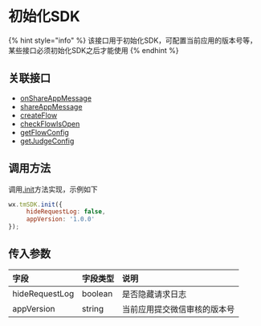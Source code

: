 # 初始化SDK

{% hint style="info" %}
该接口用于初始化SDK，可配置当前应用的版本号等，某些接口必须初始化SDK之后才能使用
{% endhint %}

## **关联接口**

* [onShareAppMessage](dev-sharing/onshareappmessage.md)
* [shareAppMessage](dev-sharing/shareappmessage.md)
* [createFlow](../../selling/ji-shu-zhi-nan/zhu-jian-hua/createflow/)
* [checkFlowIsOpen](../../selling/ji-shu-zhi-nan/zhu-jian-hua/get-ad-position-status.md)
* [getFlowConfig](../../selling/ji-shu-zhi-nan/zhu-jian-hua/api/get-ad-position-config.md)
* [getJudgeConfig](function-switch.md)

## **调用方法**

调用[.init](../../selling/ji-shu-zhi-nan/init.md)方法实现，示例如下

```javascript
wx.tmSDK.init({
     hideRequestLog: false,
     appVersion: '1.0.0'
});
```

## **传入参数**

| 字段 | 字段类型 | 说明 |
| :--- | :--- | :--- |
| hideRequestLog | boolean | 是否隐藏请求日志 |
| appVersion | string | 当前应用提交微信审核的版本号 |

